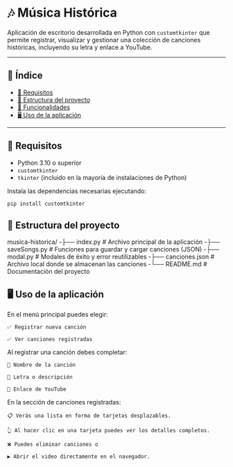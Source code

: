 # 🎶 Música Histórica

Aplicación de escritorio desarrollada en Python con `customtkinter` que permite registrar, visualizar y gestionar una colección de canciones históricas, incluyendo su letra y enlace a YouTube.

---

## 📂 Índice

- [🔧 Requisitos](#-requisitos)
- [🧩 Estructura del proyecto](#-estructura-del-proyecto)
- [📌 Funcionalidades](#-funcionalidades)
- [🖥️ Uso de la aplicación](#-funcionalidades)


---

## 🔧 Requisitos

- Python 3.10 o superior
- `customtkinter`
- `tkinter` (incluido en la mayoría de instalaciones de Python)

Instala las dependencias necesarias ejecutando:

```bash
pip install customtkinter
```

## 🧩 Estructura del proyecto
musica-historica/
-├── index.py                # Archivo principal de la aplicación
-├── saveSongs.py            # Funciones para guardar y cargar canciones (JSON)
-├── modal.py                # Modales de éxito y error reutilizables
-├── canciones.json          # Archivo local donde se almacenan las canciones
-└── README.md               # Documentación del proyecto

## 🖥️ Uso de la aplicación

En el menú principal puedes elegir:

    ✅ Registrar nueva canción

    ✅ Ver canciones registradas

Al registrar una canción debes completar:

    🎵 Nombre de la canción

    📝 Letra o descripción

    🔗 Enlace de YouTube

En la sección de canciones registradas:

    📋 Verás una lista en forma de tarjetas desplazables.

    👆 Al hacer clic en una tarjeta puedes ver los detalles completos.

    ❌ Puedes eliminar canciones o

    ▶️ Abrir el video directamente en el navegador.
